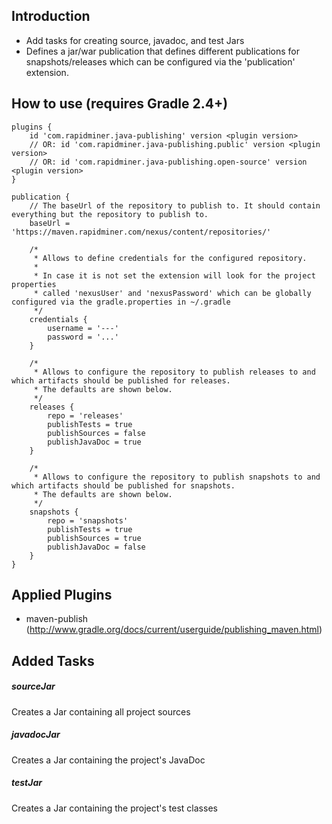 ## Introduction
* Add tasks for creating source, javadoc, and test Jars
* Defines a jar/war publication that defines different publications for snapshots/releases which can be configured
  via the 'publication' extension.

## How to use (requires Gradle 2.4+)
	plugins {
		id 'com.rapidminer.java-publishing' version <plugin version>
		// OR: id 'com.rapidminer.java-publishing.public' version <plugin version>
		// OR: id 'com.rapidminer.java-publishing.open-source' version <plugin version>
	}
	
	publication {
	    // The baseUrl of the repository to publish to. It should contain everything but the repository to publish to.
		baseUrl = 'https://maven.rapidminer.com/nexus/content/repositories/'
		
		/*
		 * Allows to define credentials for the configured repository.
		 * 
		 * In case it is not set the extension will look for the project properties
		 * called 'nexusUser' and 'nexusPassword' which can be globally configured via the gradle.properties in ~/.gradle
		 */
		credentials {
			username = '---'
			password = '...'
		}
		
		/*
		 * Allows to configure the repository to publish releases to and which artifacts should be published for releases. 
		 * The defaults are shown below.
		 */
		releases {
			repo = 'releases'
			publishTests = true
            publishSources = false
            publishJavaDoc = true
		}
		
		/*
		 * Allows to configure the repository to publish snapshots to and which artifacts should be published for snapshots. 
		 * The defaults are shown below.
		 */
		snapshots {
			repo = 'snapshots'
			publishTests = true
			publishSources = true
			publishJavaDoc = false
		}
	}
	
	
## Applied Plugins
* maven-publish (http://www.gradle.org/docs/current/userguide/publishing_maven.html)

## Added Tasks

##### sourceJar
Creates a Jar containing all project sources

##### javadocJar
Creates a Jar containing the project's JavaDoc

##### testJar
Creates a Jar containing the project's test classes
